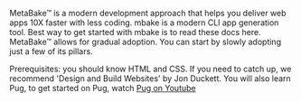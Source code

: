 

MetaBake&trade; is a modern development approach that helps you deliver web apps 10X faster with less coding. 
mbake is a modern CLI app generation tool. Best way to get started with mbake is to read these docs here. MetaBake&trade; allows for gradual adoption. You can start by slowly adopting just a few of its pillars. 


Prerequisites: you should know HTML and CSS. If you need to catch up, we recommend 'Design and Build Websites' by Jon Duckett. You will also learn Pug, to get started on Pug, watch [Pug on Youtube](http://youtube.com/watch?v=wzAWI9h3q18)




